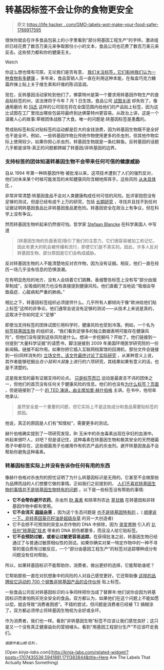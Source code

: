 # 转基因标签不会让你的食物更安全

> 原文:[https://life hacker . com/GMO-labels-wot-make-your-food-safer-1768917595](https://lifehacker.com/gmo-labels-wont-make-your-food-safer-1768917595)

很快你就会在许多食品包装上的小字里看到“部分用基因工程生产”的字样。激进组织已经花费了数百万美元来争取那份小小的文本，食品公司也花费了数百万美元来反击。这些努力都和你的健康无关。

Watch

你这么想也情有可原。无论我们是否有意， [我们关注标签，它们影响我们认为一种食物有多健康](http://vitals.lifehacker.com/how-food-marketers-make-you-think-youre-choosing-healt-1694818979) 。多年来，食品营销人员一直在利用这种本能，在每盒巧克力糖霜炸弹上贴上关于维生素和纤维的陈词滥调。

现在，反转基因活动家轮到他们了。佛蒙特州是第一个要求用转基因作物生产的食品贴标签的州，该法律将于今年 7 月 1 日生效。食品公司 [试图关闭](http://www.npr.org/sections/thesalt/2016/03/16/470677241/bill-that-would-block-states-from-mandating-gmo-labels-stalls-in-senate) 却失败了。像通用磨坊 和 [玛氏](http://abcnews.go.com/Business/candy-maker-mars-adding-gmo-labeling-products/story?id=37839000&nfo=/desktop_newsfeed_ab_refer_google_business) 这样的公司现在将在全国范围内给他们的产品贴上标签，因为这比试图在工厂里找出哪些包装将最终到达佛蒙特州更容易。从政治上讲，这是一个温暖人心的故事:草根团体战胜了大食。唯一的问题是:转基因标签是愚蠢的。

赞成贴标签和反对贴标签的运动都是巨大的金钱浪费，因为转基因生物既不是全好也不是全坏。例如，一些转基因作物比传统作物使用更多的杀虫剂，但其他作物实际上使用较少。如果你担心杀虫剂，转基因生物就是一条红鲱鱼。反转基因的话题几乎都是误导:真正的问题都跨越了转基因/非转基因的边界。

### 支持标签的团体知道转基因生物不会带来任何可信的健康威胁

自从 1994 年第一种转基因作物 被批准以来，这项技术遭到了人们的强烈反对，他们对未来某个时候可能发现的未知健康风险含糊地挥挥手。这些风险 [从未具体化](https://www.sciencenews.org/article/gmos-haven%E2%80%99t-delivered-their-promises-%E2%80%94-or-risks?mode=magazine&context=2305) 。

非常非常清楚:转基因食品不会对人类健康构成任何可信的风险。批评家抱怨没有足够的测试，但是已经有成千上万的研究，包括 [长期研究](http://www.sciencedirect.com/science/article/pii/S0278691511006399) ，寻找并且找不到任何证据证明转基因食品比非转基因食品更危险。转基因安全在政治上有争议，但在科学上没有争议。

然而转基因生物听起来仍然很可怕。哲学家 [Stefaan Blancke](https://www.researchgate.net/profile/Stefaan_Blancke) 在科学美国人 中写道

> [转基因生物的负面表现]吸引了我们的注意力，它们很容易被加工和记忆，因此有更大的机会被传播和流行，即使它们是不真实的。因此，许多人反对转基因生物，部分原因是它们会构成威胁。

反对转基因生物的人不能清楚地反对农作物，因为没有证据。相反，他们一直在经历一场几乎没有信息的恐惧浪潮。

在有明显危险的地方，没有人会绕着它们跳舞。香烟警告标签上没有写“部分由烟草制成”，反吸烟的努力也没有直接提到健康风险。他们直截了当地说:“吸烟会导致癌症、心脏病和严重的肺病。”

相比之下，转基因标签组织必须提供什么。几乎所有人都倾向于像“欧洲给他们贴上标签”这样的非争论。他们通常会说没有足够的测试——从技术上来说是真的，这取决于你如何定义“足够”

即使当支持标签的团体试图引用科学时，健康风险也受到冷落。例如，一个名为 [标签转基因生物](http://www.labelgmos.org/why_do_you_want_them_labeled) 的组织说，“我们看到足够多的独立数据表明可能存在健康风险”，但他们没有提到这些风险是什么。想进一步挖掘吗？开始了。他们链接到一份提到“大量科学证据”的请愿书，脚注链接到 2009 年美国环境医学研究院的一份新闻稿。链接不起作用。如果你把它插入互联网档案馆的回溯机，那份文件会链接到一份(同样消失的) [立场文件，该文件最终讨论了实际研究](https://web.archive.org/web/20150316065909/http://www.aaemonline.org/gmopost.html) ，从某种意义上说，其作者能够挖掘出*在小鼠和大鼠*身上进行的六项研究，其结果如果有意义的话，也是不清楚的。

这是我发现的最有证据支持的论点。 [只是标签而已](http://www.justlabelit.org/) 运动是最直言不讳的团体之一，但他们的首页没有任何关于健康风险的信息。他们的也没有[为什么标签？页面](http://www.justlabelit.org/right-to-know-center/) ，但是链接到了一个 [的 TED 演讲，由主席加里·赫什伯格](http://www.justlabelit.org/right-to-know-center/why-labeling-makes-sense/) 主讲。在书中，他坦率地承认:

> 虽然安全是一个重要的问题，但它实际上不是这些成分和食品需要贴标签的原因。

他说，真正的原因是人们有“知情权”，需要更多的测试。

赫什伯格确实提到了一项研究发现，Bt 玉米中的杀虫毒素出现在孕妇的血液中。听起来很吓人，对吧？但是请记住，这种毒素在转基因生物和极其安全的天然细菌孢子中都存在，这些细菌孢子也被用作有机农产品的杀虫剂。避开转基因食品不会帮助你避免这种毒素。

### 转基因标签实际上并没有告诉你任何有用的东西

像赫什伯格对杀虫剂的担忧证明了为什么转基因标识是无用的。它甚至不会做那些为品牌而战的人们想要它做的事情。正如我们之前提到的， [人们不喜欢转基因生物的事情并不是转基因生物特有的问题](https://lifehacker.com/the-biggest-concerns-about-gmo-food-arent-really-about-1702906290) 。以下是一些标签没有帮助的事情:

*   **它不会帮你避开农药**。杀虫剂 [Bt 毒素](http://www.bt.ucsd.edu/how_bt_work.html) 和除草剂农达 [草甘膦](http://npic.orst.edu/factsheets/glyphogen.html) 在转基因和非转基因作物中都有使用。
*   **它不会消灭** [**超级杂草**](http://www.justlabelit.org/superweeds-a-frightening-reality/) ，因为这个生态问题是 [也不是转基因特有的](http://wssa.net/wp-content/uploads/WSSA-Fact-Sheet-on-Superweeds_16-Sep-2014.pdf) 。( [顺便说一下，非转基因葵花籽油是超级杂草](http://www.npr.org/sections/thesalt/2015/04/30/403249551/why-we-cant-take-chipotles-gmo-announcement-all-that-seriously) 的另一大创造者)
*   它不会把不可预测的突变从农作物的 DNA 中排除，因为 [突变育种](http://www-naweb.iaea.org/nafa/pbg/mutation-breeding.html) 引入的 [比任何“转基因”技术](http://www.gmassure.org/uploads/media/nbt.2686.pdf) 带来的 DNA 损伤都要多，而且没人给它贴标签。
*   **它不会预防过敏，或者让过敏更容易追踪**。在获得批准之前，转基因生物已经通过了与普通过敏原相似性的测试。如果你确实对某一特定作物中的一种不寻常的蛋白质有过敏反应，一个“部分由基因工程生产”的标签对追踪哪种成分有问题没有任何帮助。

所以，如果转基因标识不能帮助你，消费者，做出更好的选择，它能帮助谁呢？

它帮助那些一直在对抗想象中的风险的人对自己感觉更好。它还帮助像 [这样的品牌给它运动的 700 个销售非转基因产品的合作伙伴](http://www.justlabelit.org/partners-center/partners/) 贴上标签。

一些食品公司反对转基因标识的斗争同样把你当成了替罪羊:他们说你会因为转基因标识而害怕购买完全安全的食品。双方都认为，如果他们在这个问题上不能如愿以偿，就会导致“消费者困惑”。不错的尝试，但问题是消费者已经被 T2 搞糊涂了。双方都必须停止将转基因生物视为全好或全坏。

作为消费者，我们也一样。看到“非转基因生物”标签不应该让我们感觉良好；这只是又一个没有真正健康益处的营销噱头。看到“用基因工程部分生产”不应该吓走我们。

*<small>插画作者山姆·伍利</small>* <small>。</small>

[Open *kinja-labs.com*](http://kinja-labs.com/related-widget/?posts=1707435536,5941881,1711383844&title=Here Are The Labels That Actually Mean Something)